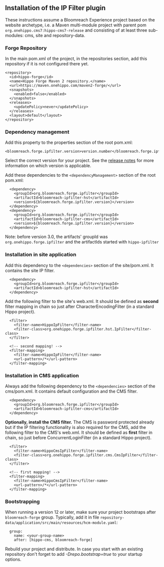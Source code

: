 <!--
  Copyright 2017-2020 Bloomreach

  Licensed under the Apache License, Version 2.0 (the "License");
  you may not use this file except in compliance with the License.
  You may obtain a copy of the License at

   http://www.apache.org/licenses/LICENSE-2.0

  Unless required by applicable law or agreed to in writing, software
  distributed under the License is distributed on an "AS IS" BASIS,
  WITHOUT WARRANTIES OR CONDITIONS OF ANY KIND, either express or implied.
  See the License for the specific language governing permissions and
  limitations under the License.
  -->
## Installation of the IP Filter plugin

These instructions assume a Bloomreach Experience project based on the website archetype, i.e. a Maven multi-module project 
with parent pom `org.onehippo.cms7:hippo-cms7-release` and consisting of at least three sub-modules: cms, site and repository-data.

### Forge Repository
In the main pom.xml of the project, in the repositories section, add this repository if it is not configured there yet. 

```
<repository>
  <id>hippo-forge</id>
  <name>Hippo Forge Maven 2 repository.</name>
  <url>https://maven.onehippo.com/maven2-forge/</url>
  <snapshots>
    <enabled>false</enabled>
  </snapshots>
  <releases>
    <updatePolicy>never</updatePolicy>
  </releases>
  <layout>default</layout>
</repository>
```

### Dependency management 
Add this property to the properties section of the root pom.xml:

    <bloomreach.forge.ipfilter.version>version.number</bloomreach.forge.ipfilter.version>

Select the correct version for your project. See the [release notes](release-notes.html) for more information on which 
version is applicable.

Add these dependencies to the `<dependencyManagement>` section of the root pom.xml:

```
  <dependency>
    <groupId>org.bloomreach.forge.ipfilter</groupId>
    <artifactId>bloomreach-ipfilter-hst</artifactId>
    <version>${bloomreach.forge.ipfilter.version}</version>
  </dependency>
  <dependency>
    <groupId>org.bloomreach.forge.ipfilter</groupId>
    <artifactId>bloomreach-ipfilter-cms</artifactId>
    <version>${bloomreach.forge.ipfilter.version}</version>
  </dependency>
```

<div class="alert alert-info">
    Note: before version 3.0, the artifacts' groupId was <code>org.onehippo.forge.ipfilter</code> and
    the artifactIds started with <code>hippo-ipfilter</code>
</div>

### Installation in site application

Add this dependency to the `<dependencies>` section of the site/pom.xml. It contains the site IP filter.

```
  <dependency>
    <groupId>org.bloomreach.forge.ipfilter</groupId>
    <artifactId>bloomreach-ipfilter-hst</artifactId>
  </dependency>
```

Add the following filter to the site's web.xml. It should be defined as **second** filter mapping in chain so just after 
CharacterEncodingFilter (in a standard Hippo project).

```  
  <filter>
    <filter-name>HippoIpFilter</filter-name>
    <filter-class>org.onehippo.forge.ipfilter.hst.IpFilter</filter-class>
  </filter>

  <!-- second mapping! -->
  <filter-mapping>
    <filter-name>HippoIpFilter</filter-name>
    <url-pattern>/*</url-pattern>
  </filter-mapping>
```

### Installation in CMS application

Always add the following dependency to the `<dependencies>` section of the cms/pom.xml. It contains default 
configuration and the CMS filter.

```
  <dependency>
    <groupId>org.bloomreach.forge.ipfilter</groupId>
    <artifactId>bloomreach-ipfilter-cms</artifactId>
  </dependency>
```

**Optionally, install the CMS filter.**
The CMS is password protected already but if the IP filtering functionality is also required for the CMS, add the 
following filter to the CMS's web.xml. It should be defined as **first** filter in chain, so just before 
ConcurrentLoginFilter (in a standard Hippo project).

```  
  <filter>
    <filter-name>HippoCmsIpFilter</filter-name>
    <filter-class>org.onehippo.forge.ipfilter.cms.CmsIpFilter</filter-class>
  </filter>

  <!-- first mapping! -->
  <filter-mapping>
    <filter-name>HippoCmsIpFilter</filter-name>
    <url-pattern>/*</url-pattern>
  </filter-mapping>
```

### Bootstrapping
When running a version 12 or later, make sure your project bootstraps after `bloomreach-forge` group. 
Typically, add it in file `repository-data/application/src/main/resources/hcm-module.yaml`:
```  
  group:
    name: <your-group-name>
    after: [hippo-cms, bloomreach-forge]
```  

Rebuild your project and distribute. In case you start with an existing repository don't forget to add *-Drepo.bootstrap=true*
to your startup options.

